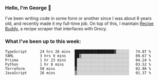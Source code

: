 ### Hello, I'm George 👋

I've been writing code in some form or another since I was about 8 years old, and recently made it my full-time job. On top of this, I maintain [Recipe Buddy](https://github.com/georgegebbett/recipe-buddy), a recipe scraper that interfaces with Grocy.  

<!--
**georgegebbett/georgegebbett** is a ✨ _special_ ✨ repository because its `README.md` (this file) appears on your GitHub profile.

Here are some ideas to get you started:

- 🔭 I’m currently working on ...
- 🌱 I’m currently learning ...
- 👯 I’m looking to collaborate on ...
- 🤔 I’m looking for help with ...
- 💬 Ask me about ...
- 📫 How to reach me: ...
- 😄 Pronouns: ...
- ⚡ Fun fact: ...
-->

### What I've been up to this week:
<!--START_SECTION:waka-->

```text
TypeScript      24 hrs 26 mins  ██████████████████▓░░░░░░   74.87 %
YAML            3 hrs 9 mins    ██▒░░░░░░░░░░░░░░░░░░░░░░   09.67 %
Prisma          1 hr 23 mins    █░░░░░░░░░░░░░░░░░░░░░░░░   04.24 %
Python          1 hr 8 mins     █░░░░░░░░░░░░░░░░░░░░░░░░   03.52 %
Terraform       58 mins         ▓░░░░░░░░░░░░░░░░░░░░░░░░   02.98 %
JavaScript      26 mins         ▒░░░░░░░░░░░░░░░░░░░░░░░░   01.37 %
```

<!--END_SECTION:waka-->
